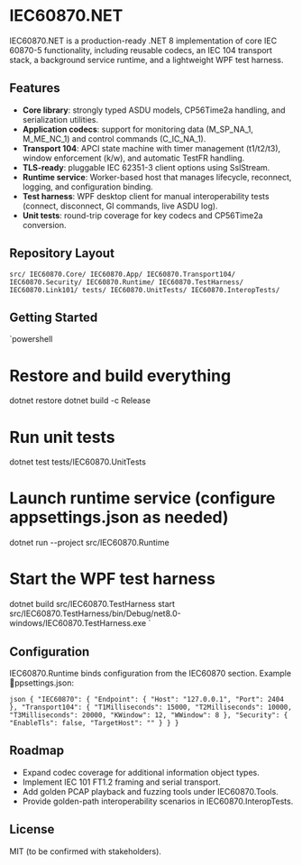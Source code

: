 # IEC60870.NET

IEC60870.NET is a production-ready .NET 8 implementation of core IEC 60870-5 functionality, including reusable codecs, an IEC 104 transport stack, a background service runtime, and a lightweight WPF test harness.

## Features

- **Core library**: strongly typed ASDU models, CP56Time2a handling, and serialization utilities.
- **Application codecs**: support for monitoring data (M_SP_NA_1, M_ME_NC_1) and control commands (C_IC_NA_1).
- **Transport 104**: APCI state machine with timer management (t1/t2/t3), window enforcement (k/w), and automatic TestFR handling.
- **TLS-ready**: pluggable IEC 62351-3 client options using SslStream.
- **Runtime service**: Worker-based host that manages lifecycle, reconnect, logging, and configuration binding.
- **Test harness**: WPF desktop client for manual interoperability tests (connect, disconnect, GI commands, live ASDU log).
- **Unit tests**: round-trip coverage for key codecs and CP56Time2a conversion.

## Repository Layout

`
src/
  IEC60870.Core/
  IEC60870.App/
  IEC60870.Transport104/
  IEC60870.Security/
  IEC60870.Runtime/
  IEC60870.TestHarness/
  IEC60870.Link101/
tests/
  IEC60870.UnitTests/
  IEC60870.InteropTests/
`

## Getting Started

`powershell
# Restore and build everything
dotnet restore
dotnet build -c Release

# Run unit tests
dotnet test tests/IEC60870.UnitTests

# Launch runtime service (configure appsettings.json as needed)
dotnet run --project src/IEC60870.Runtime

# Start the WPF test harness
dotnet build src/IEC60870.TestHarness
start src/IEC60870.TestHarness/bin/Debug/net8.0-windows/IEC60870.TestHarness.exe
`

## Configuration

IEC60870.Runtime binds configuration from the IEC60870 section. Example ppsettings.json:

`json
{
  "IEC60870": {
    "Endpoint": {
      "Host": "127.0.0.1",
      "Port": 2404
    },
    "Transport104": {
      "T1Milliseconds": 15000,
      "T2Milliseconds": 10000,
      "T3Milliseconds": 20000,
      "KWindow": 12,
      "WWindow": 8
    },
    "Security": {
      "EnableTls": false,
      "TargetHost": ""
    }
  }
}
`

## Roadmap

- Expand codec coverage for additional information object types.
- Implement IEC 101 FT1.2 framing and serial transport.
- Add golden PCAP playback and fuzzing tools under IEC60870.Tools.
- Provide golden-path interoperability scenarios in IEC60870.InteropTests.

## License

MIT (to be confirmed with stakeholders).
